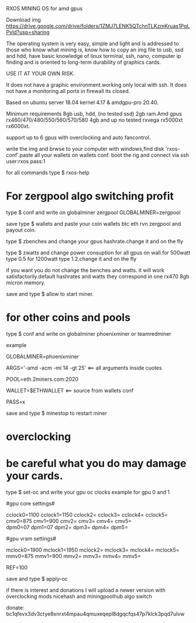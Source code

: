 RXOS MINING OS for amd gpus

Download img https://drive.google.com/drive/folders/1ZMJ7LENK5QTchnTLKzmKruas1PqLPvld?usp=sharing

The operating system is very easy, simple and light and is addressed to those who know what mining is, know how to copy an img file to usb, ssd and hdd, have basic knowledge of linux terminal, ssh, nano, computer ip finding and is oriented to long-term durability of graphics cards.

USE IT AT YOUR OWN RISK.

It does not have a graphic environment.working only local with ssh.
It does not have a monitoring.all ports in firewall its closed.

Based on ubuntu server 18.04 kernel 4.17 & amdgpu-pro 20.40.

Minimum requirements 8gb usb, hdd, (no tested ssd) 2gb ram.Amd gpus rx460/470/480/550/560/570/580 4gb and up no tested rxvega rx5000xt rx6000xt.

support up to 6 gpus with overclocking and auto fancontrol.

write the img and brwse to your computer with windows,find disk 'rxos-conf'.paste all your wallets on wallets conf.
boot the rig and connect via ssh
user:rxos
pass:1

for all commands type $ rxos-help

# For zergpool algo switching profit

type $ conf and write on globalminer zergpool GLOBALMINER=zergpool 

save
type $ wallets and paste your coin wallets btc eth rvn zergpool and payout coin.

type $ zbenches and change your gpus hashrate.change it and on the fly

type $ zwatts and change power consuption for all gpus on wall.for 500watt type 0.5 for 1200watt type 1.2.change it and on the fly

if you want you do not change the benches and watts. it will work satisfactorily.default hashrates and watts they correspond in one rx470 8gb micron memory.

save and type $ allow to start miner.

# for other coins and pools

type $ conf and write on globalminer phoenixminer or teamredminer

example

GLOBALMINER=phoenixminer

ARGS='-amd -acm -mi 14 -gt 25' <== all arguments inside cuotes

POOL=eth.2miners.com:2020

WALLET=$ETHWALLET <== source from  wallets conf

PASS=x

save and type $ minestop to restart miner

# overclocking

# be careful what you do may damage your cards.

type $ set-oc and write your gpu oc clocks 
example for gpu 0 and 1

#gpu core settings#        

cclock0=1100   cclock1=1150    cclock2=    cclock3=    cclock4=    cclock5=
cmv0=875        cmv1=900        cmv2=        cmv3=        cmv4=        cmv5=                     
dpm0=07         dpm1=07         dpm2=         dpm3=         dpm4=         dpm5=                
                    
#gpu vram settings#

mclock0=1900    mclock1=1950    mclock2=    mclock3=    mclock4=    mclock5=
mmv0=875        mmv1=900        mmv2=        mmv3=        mmv4=        mmv5=

REF=100

save and type $ apply-oc

if there is interest and donations I will upload a newer version with overclocking mods nicehash and miningpoolhub algo switch

donate: bc1qfevx3dv3ctye8xnrxt4mpau4qmuxeqepl8dgqcfqs47p7klck3pqd7ulvw
